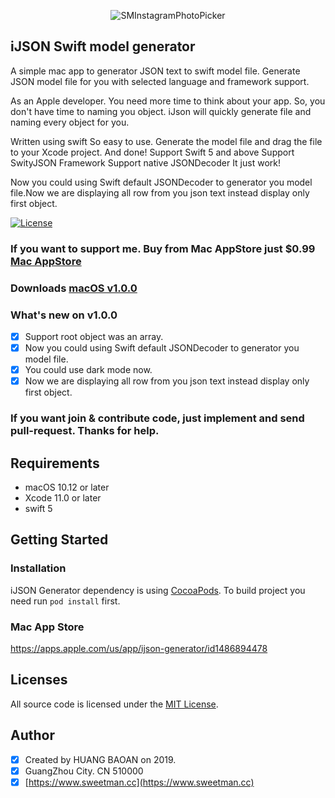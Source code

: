 <p align="center" >
	<img src="https://github.com/sweetmans/iJSON-Generator/blob/develop/github/assets/0x0ss-P3.jpg" title="SMInstagramPhotoPicker" float=left>
</p>

## iJSON Swift model generator
A simple mac app to generator JSON text to swift model file.
Generate JSON model file for you with selected language and framework support. 

As an Apple developer. You need more time to think about your app. So, you don't have time to naming you object. iJson will quickly generate file and naming every object for you.

Written using swift
So easy to use. Generate the model file and drag the file to your Xcode project. And done!
Support Swift 5 and above
Support SwityJSON Framework
Support native JSONDecoder
It just work!

Now you could using Swift default JSONDecoder to generator you model file.Now we are displaying all row from you json text instead display only first object.

[![License](https://img.shields.io/cocoapods/l/SMInstagramPhotoPicker.svg?style=flat)](http://cocoapods.org/pods/SMInstagramPhotoPicker)

### If you want to support me. Buy from Mac AppStore just $0.99 [Mac AppStore](https://apps.apple.com/us/app/ijson-model-generator/id1486894478)
### Downloads [macOS v1.0.0](https://github.com/sweetmans/iJSON-Generator/files/6749306/iJSON-app.zip)

### What's new on v1.0.0
- [x] Support root object was an array.
- [x] Now you could using Swift default JSONDecoder to generator you model file.
- [x] You could use dark mode now.
- [x] Now we are displaying all row from you json text instead display only first object. 

### If you want join & contribute code, just implement and send pull-request. Thanks for help.

## Requirements

- macOS 10.12 or later
- Xcode 11.0 or later
- swift 5

## Getting Started

### Installation

iJSON Generator dependency is using [CocoaPods](http://cocoapods.org). To build project you need run `pod install` first.

### Mac App Store

https://apps.apple.com/us/app/ijson-generator/id1486894478

## Licenses

All source code is licensed under the [MIT License](https://raw.github.com/rs/SDWebImage/master/LICENSE).

## Author

- [x] Created by HUANG BAOAN on 2019.
- [x] GuangZhou City. CN 510000 
- [x] [https://www.sweetman.cc](https://www.sweetman.cc)
